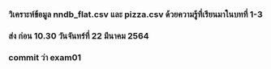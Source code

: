 ### วิเคราะห์ข้อมูล nndb_flat.csv และ pizza.csv ด้วยความรู้ที่เรียนมาในบทที่ 1-3
### ส่ง ก่อน 10.30 วันจันทร์ที่ 22 มีนาคม 2564 
### commit ว่า exam01
